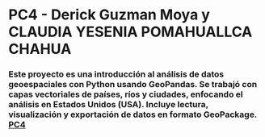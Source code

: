 # PC4 - Derick Guzman Moya y CLAUDIA YESENIA POMAHUALLCA CHAHUA
### Este proyecto es una introducción al análisis de datos geoespaciales con Python usando GeoPandas. Se trabajó con capas vectoriales de países, ríos y ciudades, enfocando el análisis en Estados Unidos (USA). Incluye lectura, visualización y exportación de datos en formato GeoPackage. [PC4](https://derick047.github.io/introgeodf/)
